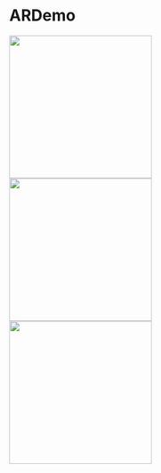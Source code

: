 # ARDemo

<p float="left">
  <img src="https://lh6.googleusercontent.com/swL9hR-27CAX9UTBZc1y4S-Pih8GY6MWMI-MCoIifq99BBJQUfpHQODP_2usEc0BCMxFec4uSc4zxotbhWHV=w1366-h656-rw" width="256" />
  <img src="https://lh4.googleusercontent.com/RGw3IWZFRVCL-ogP0ovU9AYDemj8wnf1_farbqHsPKdEzOLwpHTNZRSMQJTzWy4NsKh0c-j7fIAPhQ=w1366-h656-rw" width="256" /> 
  <img src="https://lh4.googleusercontent.com/vfrsnKGRIirXoAOIeFZFIp1rt_C38CZ9dzuFtbn9J0qYN0ejRBBHSYFid1SAi-ojFcbwPubY9Kjylw=w1366-h656-rw" width="256" />
</p>
